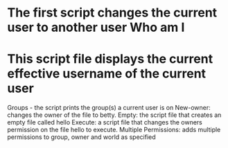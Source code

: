 The first script changes the current user to another user
Who am I
===============================================================================
This script file displays the current effective username of the current user
===============================================================================
Groups - the script prints the group(s) a current user is on
New-owner: changes the owner of the file to betty.
Empty: the script file that creates an empty file called hello
Execute: a script file that changes the owners permission on the file hello to execute.
Multiple Permissions: adds multiple permissions to group, owner and world as specified
